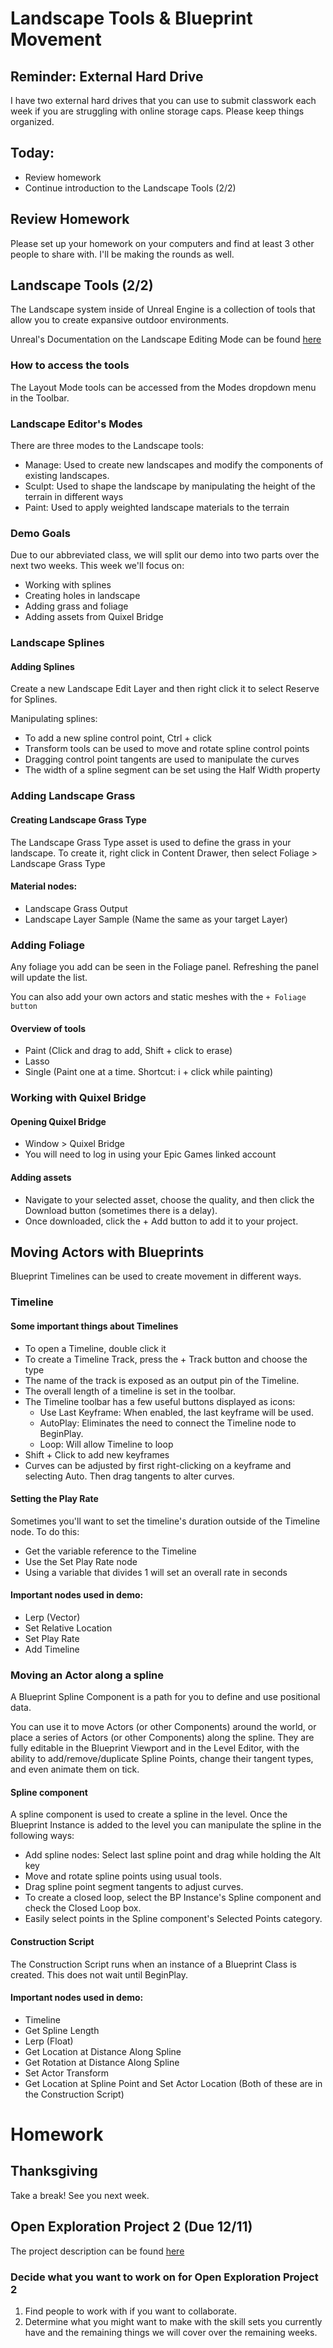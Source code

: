 # Landscape Tools & Blueprint Movement

## Reminder: External Hard Drive
I have two external hard drives that you can use to submit classwork each week if you are struggling with online storage caps. Please keep things organized.


## Today:
- Review homework
- Continue introduction to the Landscape Tools (2/2)

## Review Homework
Please set up your homework on your computers and find at least 3 other people to share with. I'll be making the rounds as well.


## Landscape Tools (2/2)
The Landscape system inside of Unreal Engine is a collection of tools that allow you to create expansive outdoor environments.

Unreal's Documentation on the Landscape Editing Mode can be found [here](https://docs.unrealengine.com/5.2/en-US/editing-landscapes-in-unreal-engine/)

### How to access the tools
The Layout Mode tools can be accessed from the Modes dropdown menu in the Toolbar.

### Landscape Editor's Modes
There are three modes to the Landscape tools:
- Manage: Used to create new landscapes and modify the components of existing landscapes.
- Sculpt: Used to shape the landscape by manipulating the height of the terrain in different ways
- Paint: Used to apply weighted landscape materials to the terrain

### Demo Goals
Due to our abbreviated class, we will split our demo into two parts over the next two weeks. This week we'll focus on:
- Working with splines
- Creating holes in landscape
- Adding grass and foliage
- Adding assets from Quixel Bridge


### Landscape Splines

#### Adding Splines
Create a new Landscape Edit Layer and then right click it to select Reserve for Splines.

Manipulating splines:
- To add a new spline control point, Ctrl + click
- Transform tools can be used to move and rotate spline control points
- Dragging control point tangents are used to manipulate the curves
- The width of a spline segment can be set using the Half Width property


### Adding Landscape Grass

#### Creating Landscape Grass Type
The Landscape Grass Type asset is used to define the grass in your landscape. To create it, right click in Content Drawer, then select Foliage > Landscape Grass Type

#### Material nodes:
- Landscape Grass Output
- Landscape Layer Sample (Name the same as your target Layer)

### Adding Foliage
Any foliage you add can be seen in the Foliage panel. Refreshing the panel will update the list.

You can also add your own actors and static meshes with the `+ Foliage button`

#### Overview of tools
- Paint (Click and drag to add, Shift + click to erase)
- Lasso
- Single (Paint one at a time. Shortcut: i + click while painting)

### Working with Quixel Bridge

#### Opening Quixel Bridge
- Window > Quixel Bridge
- You will need to log in using your Epic Games linked account

#### Adding assets
- Navigate to your selected asset, choose the quality, and then click the Download button (sometimes there is a delay).
- Once downloaded, click the + Add button to add it to your project.


## Moving Actors with Blueprints
Blueprint Timelines can be used to create movement in different ways.

### Timeline

#### Some important things about Timelines
- To open a Timeline, double click it
- To create a Timeline Track, press the + Track button and choose the type
- The name of the track is exposed as an output pin of the Timeline.
- The overall length of a timeline is set in the toolbar.
- The Timeline toolbar has a few useful buttons displayed as icons:
    - Use Last Keyframe: When enabled, the last keyframe will be used.
    - AutoPlay: Eliminates the need to connect the Timeline node to BeginPlay.
    - Loop: Will allow Timeline to loop
- Shift + Click to add new keyframes
- Curves can be adjusted by first right-clicking on a keyframe and selecting Auto. Then drag tangents to alter curves.

#### Setting the Play Rate
Sometimes you'll want to set the timeline's duration outside of the Timeline node. To do this:
- Get the variable reference to the Timeline
- Use the Set Play Rate node
- Using a variable that divides 1 will set an overall rate in seconds 

#### Important nodes used in demo:
- Lerp (Vector)
- Set Relative Location
- Set Play Rate
- Add Timeline

### Moving an Actor along a spline
A Blueprint Spline Component is a path for you to define and use positional data. 

You can use it to move Actors (or other Components) around the world, or place a series of Actors (or other Components) along the spline. They are fully editable in the Blueprint Viewport and in the Level Editor, with the ability to add/remove/duplicate Spline Points, change their tangent types, and even animate them on tick.

#### Spline component
A spline component is used to create a spline in the level. Once the Blueprint Instance is added to the level you can manipulate the spline in the following ways:
- Add spline nodes: Select last spline point and drag while holding the Alt key
- Move and rotate spline points using usual tools.
- Drag spline point segment tangents to adjust curves.
- To create a closed loop, select the BP Instance's Spline component and check the Closed Loop box.
- Easily select points in the Spline component's Selected Points category.


#### Construction Script
The Construction Script runs when an instance of a Blueprint Class is created. This does not wait until BeginPlay.

#### Important nodes used in demo:
- Timeline
- Get Spline Length
- Lerp (Float)
- Get Location at Distance Along Spline
- Get Rotation at Distance Along Spline
- Set Actor Transform
- Get Location at Spline Point and Set Actor Location (Both of these are in the Construction Script)

# Homework

## Thanksgiving
Take a break! See you next week.

## Open Exploration Project 2 (Due 12/11)
The project description can be found [here](project2.md)

### Decide what you want to work on for Open Exploration Project 2
1. Find people to work with if you want to collaborate.
2. Determine what you might want to make with the skill sets you currently have and the remaining things we will cover over the remaining weeks.